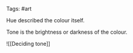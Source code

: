 Tags: #art

Hue described the colour itself.

Tone is the brightness or darkness of the colour.

![[Deciding tone]]